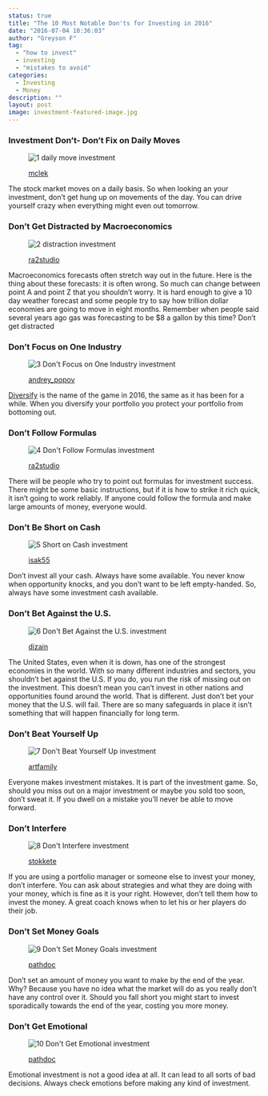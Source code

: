 ```yaml
---
status: true
title: "The 10 Most Notable Don'ts for Investing in 2016"
date: "2016-07-04 10:36:03"
author: "Greyson F"
tag:
  - "how to invest"
  - investing
  - "mistakes to avoid"
categories:
  - Investing
  - Money
description: ""
layout: post
image: investment-featured-image.jpg
---
```


### Investment Don’t- Don’t Fix on Daily Moves

<figure aria-describedby="caption-attachment-3741" class="wp-caption alignnone" id="attachment_3741" style="width: 700px">

![1 daily move investment](/posts/1-daily-move-investment.jpg)<figcaption class="wp-caption-text" id="caption-attachment-3741">[mclek](https://www.shutterstock.com/pic-436333780/stock-photo-stock-trade-live-stock-market-chart-graph-on-blue-background-market-report-on-blue-background.html)</figcaption></figure>

The stock market moves on a daily basis. So when looking an your investment, don’t get hung up on movements of the day. You can drive yourself crazy when everything might even out tomorrow.

### Don’t Get Distracted by Macroeconomics

<figure aria-describedby="caption-attachment-3742" class="wp-caption alignnone" id="attachment_3742" style="width: 700px">

![2 distraction investment](/posts/2-distraction-investment.jpg)<figcaption class="wp-caption-text" id="caption-attachment-3742">[ra2studio](https://www.shutterstock.com/pic-193226693/stock-photo-young-businessman-sitting-in-office-chair-in-front-of-a-blackboard-with-sketched-charts-and-signs.html)</figcaption></figure>

Macroeconomics forecasts often stretch way out in the future. Here is the thing about these forecasts: it is often wrong. So much can change between point A and point Z that you shouldn’t worry. It is hard enough to give a 10 day weather forecast and some people try to say how trillion dollar economies are going to move in eight months. Remember when people said several years ago gas was forecasting to be $8 a gallon by this time? Don’t get distracted

### Don’t Focus on One Industry

<figure aria-describedby="caption-attachment-3743" class="wp-caption alignnone" id="attachment_3743" style="width: 700px">

![3 Don't Focus on One Industry investment](/posts/3-Dont-Focus-on-One-Industry-investment.jpg)<figcaption class="wp-caption-text" id="caption-attachment-3743">[andrey_popov](https://www.shutterstock.com/pic-363342935/stock-photo-young-financial-analysts-using-computers-at-desk-in-office.html)</figcaption></figure>

[Diversify](https://www.investmentnews.com/article/20160302/FREE/303029999/warren-buffetts-investing-dos-and-donts) is the name of the game in 2016, the same as it has been for a while. When you diversify your portfolio you protect your portfolio from bottoming out.

### Don’t Follow Formulas

<figure aria-describedby="caption-attachment-3744" class="wp-caption alignnone" id="attachment_3744" style="width: 700px">

![4 Don't Follow Formulas investment](/posts/4-Dont-Follow-Formulas-investment.jpg)<figcaption class="wp-caption-text" id="caption-attachment-3744">[ra2studio](https://www.shutterstock.com/pic.mhtml?id=264694511&src=lb-45951376)</figcaption></figure>

There will be people who try to point out formulas for investment success. There might be some basic instructions, but if it is how to strike it rich quick, it isn’t going to work reliably. If anyone could follow the formula and make large amounts of money, everyone would.

### Don’t Be Short on Cash

<figure aria-describedby="caption-attachment-3745" class="wp-caption alignnone" id="attachment_3745" style="width: 700px">

![5 Short on Cash investment](/posts/5-Short-on-Cash-investment.jpg)<figcaption class="wp-caption-text" id="caption-attachment-3745">[isak55](https://www.shutterstock.com/pic-76098664/stock-photo-dollars.html)</figcaption></figure>

Don’t invest all your cash. Always have some available. You never know when opportunity knocks, and you don’t want to be left empty-handed. So, always have some investment cash available.

### Don’t Bet Against the U.S.

<figure aria-describedby="caption-attachment-3746" class="wp-caption alignnone" id="attachment_3746" style="width: 700px">

![6 Don't Bet Against the U.S. investment](/posts/6-Dont-Bet-Against-the-U.S.-investment.jpg)<figcaption class="wp-caption-text" id="caption-attachment-3746">[dizain](https://www.shutterstock.com/pic-42105244/stock-photo-the-stars-and-stripes-with-dollar-bills-of-the-usa-flag.html)</figcaption></figure>

The United States, even when it is down, has one of the strongest economies in the world. With so many different industries and sectors, you shouldn’t bet against the U.S. If you do, you run the risk of missing out on the investment. This doesn’t mean you can’t invest in other nations and opportunities found around the world. That is different. Just don’t bet your money that the U.S. will fail. There are so many safeguards in place it isn’t something that will happen financially for long term.

### Don’t Beat Yourself Up

<figure aria-describedby="caption-attachment-3747" class="wp-caption alignnone" id="attachment_3747" style="width: 700px">

![7 Don't Beat Yourself Up investment](/posts/7-Dont-Beat-Yourself-Up-investment.jpg)<figcaption class="wp-caption-text" id="caption-attachment-3747">[artfamily](https://www.shutterstock.com/pic-151741280/stock-photo-small-man-on-the-shoulder-screaming-to-the-ear-of-big-man.html)</figcaption></figure>

Everyone makes investment mistakes. It is part of the investment game. So, should you miss out on a major investment or maybe you sold too soon, don’t sweat it. If you dwell on a mistake you’ll never be able to move forward.

### Don’t Interfere

<figure aria-describedby="caption-attachment-3748" class="wp-caption alignnone" id="attachment_3748" style="width: 700px">

![8 Don't Interfere investment](/posts/8-Dont-Interfere-investment.jpg)<figcaption class="wp-caption-text" id="caption-attachment-3748">[stokkete](https://www.shutterstock.com/pic-290693624/stock-photo-business-professionals-working-together-at-office-desk-hands-close-up-pointing-out-financial-data.html)</figcaption></figure>

If you are using a portfolio manager or someone else to invest your money, don’t interfere. You can ask about strategies and what they are doing with your money, which is fine as it is your right. However, don’t tell them how to invest the money. A great coach knows when to let his or her players do their job.

### Don’t Set Money Goals

<figure aria-describedby="caption-attachment-3749" class="wp-caption alignnone" id="attachment_3749" style="width: 700px">

![9 Don't Set Money Goals investment](/posts/9-Dont-Set-Money-Goals-investment.jpg)<figcaption class="wp-caption-text" id="caption-attachment-3749">[pathdoc](https://www.shutterstock.com/pic-332295797/stock-photo-young-man-making-a-wish-crossing-his-fingers-isolated-on-gray-wall-background.html)</figcaption></figure>

Don’t set an amount of money you want to make by the end of the year. Why? Because you have no idea what the market will do as you really don’t have any control over it. Should you fall short you might start to invest sporadically towards the end of the year, costing you more money.

### Don’t Get Emotional

<figure aria-describedby="caption-attachment-3750" class="wp-caption alignnone" id="attachment_3750" style="width: 700px">

![10 Don't Get Emotional investment](/posts/10-Dont-Get-Emotional-investment.jpg)<figcaption class="wp-caption-text" id="caption-attachment-3750">[pathdoc](https://www.shutterstock.com/pic-212692168/stock-photo-young-businessman-meditating-eyes-closed-isolated-grey-wall-background-stress-relief-techniques.html)</figcaption></figure>

Emotional investment is not a good idea at all. It can lead to all sorts of bad decisions. Always check emotions before making any kind of investment.
